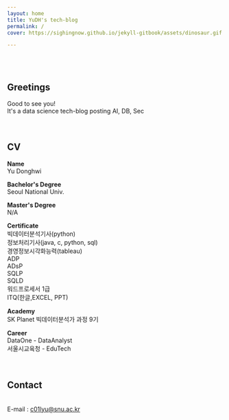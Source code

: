 ```yaml
---
layout: home
title: YuDH's tech-blog
permalink: /
cover: https://sighingnow.github.io/jekyll-gitbook/assets/dinosaur.gif

---
```


<br>
<br>

## Greetings ##

Good to see you!
<br> It's a data science tech-blog posting AI, DB, Sec
<br>
<br>
<br>

## CV ##

**Name**<br>Yu Donghwi


**Bachelor's Degree**<br>Seoul National Univ.


**Master's Degree**<br>N/A


**Certificate**
<br>빅데이터분석기사(python)
<br>정보처리기사(java, c, python, sql)
<br>경영정보시각화능력(tableau)
<br>ADP
<br>ADsP
<br>SQLP
<br>SQLD
<br>워드프로세서 1급
<br>ITQ(한글,EXCEL, PPT)


**Academy**
<br>SK Planet 빅데이터분석가 과정 9기


**Career**
<br>DataOne - DataAnalyst
<br>서울시교육청 - EduTech
<br>
<br>
<br>

## Contact ##
<br>E-mail : c01lyu@snu.ac.kr
<br>
<br>
<br>



[1]: https://pages.github.com
[2]: https://pages.github.com/themes
[3]: https://github.com/sighingnow/jekyll-gitbook/fork
[4]: https://github.com/allejo/jekyll-toc
[5]: https://github.com/gitbook-plugins/gitbook-plugin-search-pro
[6]: https://github.com/rouge-ruby/rouge/tree/master/lib/rouge/themes
[7]: https://analytics.google.com/analytics/web/
[8]: https://www.cnzz.com/
[9]: https://docs.microsoft.com/en-us/azure/azure-monitor/app/app-insights-overview
[10]: https://github.com/sighingnow/jekyll-gitbook/blob/master/gitbook/custom.css
[11]: https://discordjs.guide/popular-topics/canvas.html#setting-up-napi-rs-canvas
[12]: https://rubygems.org/gems/jekyll-remote-theme
[13]: https://docs.github.com/en/pages/setting-up-a-github-pages-site-with-jekyll/adding-a-theme-to-your-github-pages-site-using-jekyll
[14]: https://github.com/sighingnow/jekyll-gitbook/blob/master/_config.yml
[15]: https://jekyllrb.com/docs/collections/
